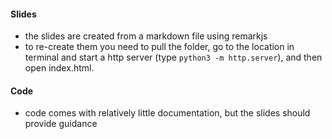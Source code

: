 #### Slides
- the slides are created from a markdown file using remarkjs
- to re-create them you need to pull the folder, go to the location in terminal and start a http server (type `python3 -m http.server`), and then open index.html. 

#### Code
- code comes with relatively little documentation, but the slides should provide guidance
